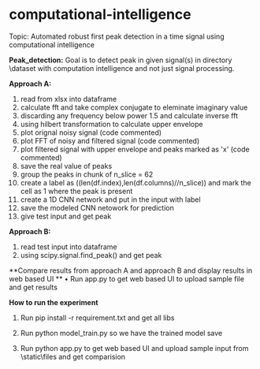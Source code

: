 # computational-intelligence
Topic: Automated robust first peak detection in a time signal using computational intelligence

**Peak_detection:**
Goal is to detect peak in given signal(s) in directory \dataset with computation intelligence and not just signal processing.

**Approach A:**
1.	read from xlsx into dataframe
2.	calculate fft and take complex conjugate to eleminate imaginary value
3.	discarding any frequency below power 1.5 and calculate inverse fft
4.	using hilbert transformation to calculate upper envelope
5.	plot orignal noisy signal (code commented)
6.	plot FFT of noisy and filtered signal (code commented)
7.	plot filtered signal with upper envelope and peaks marked as 'x' (code commented)
8.	save the real value of peaks
9.	group the peaks in chunk of n_slice = 62
10.	create a label as ((len(df.index),len(df.columns)//n_slice)) and mark the cell as 1 where the peak is present
11.	create a 1D CNN network and put in the input with label
12.	save the modeled CNN netowork for prediction
13.	give test input and get peak

**Approach B:**
1.	read test input into dataframe
2.	using scipy.signal.find_peak() and get peak

**Compare results from approach A and approach B and display results in web based UI **
•	Run app.py to get web based UI to upload sample file and get results

**How to run the experiment**
1.	Run pip install -r requirement.txt and get all libs

2.	Run python model_train.py so we have the trained model save

3.	Run python app.py to get web based UI and upload sample input from \static\files and get comparision
